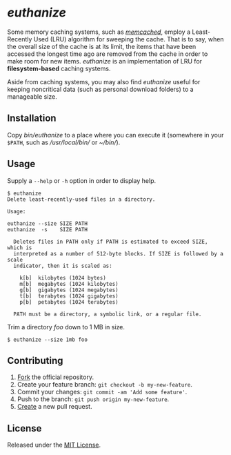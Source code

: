 # _euthanize_

Some memory caching systems, such as [_memcached_][memcached], employ a
Least-Recently Used (LRU) algorithm for sweeping the cache. That is to say, when
the overall size of the cache is at its limit, the items that have been accessed
the longest time ago are removed from the cache in order to make room for new
items. _euthanize_ is an implementation of LRU for **filesystem-based** caching
systems.

Aside from caching systems, you may also find _euthanize_ useful for keeping
noncritical data (such as personal download folders) to a manageable size.

## Installation

Copy _bin/euthanize_ to a place where you can execute it (somewhere in your
`$PATH`, such as _/usr/local/bin/_ or _~/bin/_).

## Usage

Supply a `--help` or `-h` option in order to display help.

    $ euthanize
    Delete least-recently-used files in a directory.

    Usage:

    euthanize --size SIZE PATH
    euthanize  -s    SIZE PATH

      Deletes files in PATH only if PATH is estimated to exceed SIZE, which is
      interpreted as a number of 512-byte blocks. If SIZE is followed by a scale
      indicator, then it is scaled as:

        k[b]  kilobytes (1024 bytes)
        m[b]  megabytes (1024 kilobytes)
        g[b]  gigabytes (1024 megabytes)
        t[b]  terabytes (1024 gigabytes)
        p[b]  petabytes (1024 terabytes)

      PATH must be a directory, a symbolic link, or a regular file.

Trim a directory _foo_ down to 1 MB in size.

    $ euthanize --size 1mb foo

## Contributing

1. [Fork][fork-euthanize] the official repository.
2. Create your feature branch: `git checkout -b my-new-feature`.
3. Commit your changes: `git commit -am 'Add some feature'`.
4. Push to the branch: `git push origin my-new-feature`.
5. [Create][compare-euthanize-branches] a new pull request.

## License

Released under the [MIT License][MIT-License].

[memcached]:                  http://www.memcached.org
[fork-euthanize]:             https://github.com/njonsson/euthanize/fork                   "Fork the official repository of ‘euthanize’"
[compare-euthanize-branches]: https://github.com/njonsson/euthanize/compare                "Compare branches of ‘euthanize’ repositories"
[MIT-License]:                https://github.com/njonsson/euthanize/blob/master/License.md "MIT License claim for ‘euthanize’"
